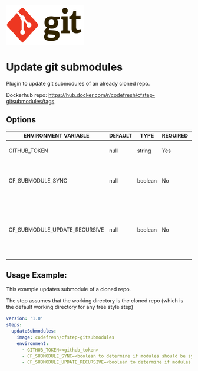 <br>
<img src="icon.jpg" alt="" width="210" height="110" /><br>

# Update git submodules
Plugin to update git submodules of an already cloned repo.

Dockerhub repo: https://hub.docker.com/r/codefresh/cfstep-gitsubmodules/tags

## Options
| ENVIRONMENT VARIABLE | DEFAULT | TYPE | REQUIRED | DESCRIPTION |
|--|--|--|--|--|
| GITHUB_TOKEN | null | string | Yes | GitHub Personal Token |
| CF_SUBMODULE_SYNC | null | boolean | No | If set to 'true', the step will perform 'git submodule sync' command |
| CF_SUBMODULE_UPDATE_RECURSIVE | null | boolean | No | If set to 'true', the step will perform 'git submodule update --init' command with '--recursive' option |

## Usage Example:

This  example updates submodule of a cloned repo.

The step assumes that the working directory is the cloned repo (which is the default working directory for any free style step)

```yaml
version: '1.0'
steps:
  updateSubmodules:
    image: codefresh/cfstep-gitsubmodules
    environment:
      - GITHUB_TOKEN=<github_token>
      - CF_SUBMODULE_SYNC=<boolean to determine if modules should be synced>
      - CF_SUBMODULE_UPDATE_RECURSIVE=<boolean to determine if modules should be recursively updated>
```
